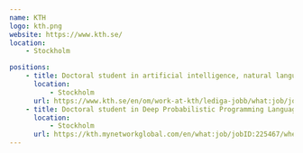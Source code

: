 ```yaml
---
name: KTH
logo: kth.png
website: https://www.kth.se/
location:
    - Stockholm

positions:
    - title: Doctoral student in artificial intelligence, natural language processing
      location:
          - Stockholm
      url: https://www.kth.se/en/om/work-at-kth/lediga-jobb/what:job/jobID:225194/where:4/
    - title: Doctoral student in Deep Probabilistic Programming Languages
      location:
          - Stockholm
      url: https://kth.mynetworkglobal.com/en/what:job/jobID:225467/where:31/
---
```

